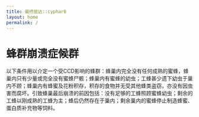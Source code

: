 ```yaml
---
title: 最终抵达::cyphar0
layout: home
permalink: /
---
```


# 蜂群崩溃症候群

以下条件用以介定一个受CCD影响的蜂群：蜂巢内完全没有任何成熟的蜜蜂，蜂巢内只有少量或完全没有蜜蜂尸骸；蜂巢内有蜜蜂的幼虫；工蜂甚少遗下幼虫于巢内不顾；蜂巢内有蜂蜜及花粉积存，积存的食物并无受其他蜂类盗窃，亦没有因虫害而腐坏。引致蜂巢最后崩溃的前因包括：没有足够的工蜂照顾蜜蜂幼虫；剩余的工蜂以刚成熟的工蜂为主；蜂后仍然存在于巢内；剩余巢内的蜜蜂停止制造蜂蜜、蛋白质补充物等饲料。
